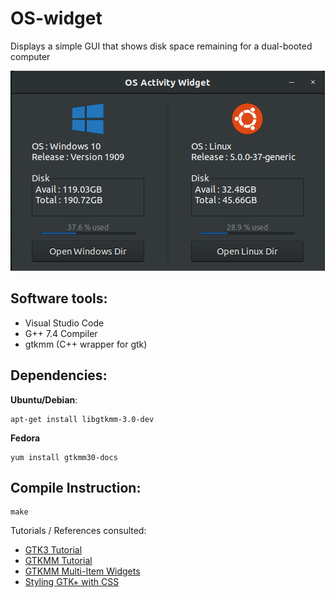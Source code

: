 # OS-widget

Displays a simple GUI that shows disk space remaining for a dual-booted computer  
  
<img src="https://github.com/Andrew-Gan/os-widget/blob/master/img/widget.png">


## Software tools:  
* Visual Studio Code  
* G++ 7.4 Compiler  
* gtkmm (C++ wrapper for gtk)  

## Dependencies:  
**Ubuntu/Debian**:
``` 
apt-get install libgtkmm-3.0-dev  
```
**Fedora**
```
yum install gtkmm30-docs
```

## Compile Instruction:  
```
make
```
  

  
Tutorials / References consulted:  
* [GTK3 Tutorial](https://developer.gnome.org/gtk3/stable/gtk-getting-started.html)  
* [GTKMM Tutorial](https://developer.gnome.org/gtkmm-tutorial/stable/)  
* [GTKMM Multi-Item Widgets](https://developer.gnome.org/gtkmm-tutorial/stable/sec-multi-item-containers.html.en)  
* [Styling GTK+ with CSS](https://thegnomejournal.wordpress.com/2011/03/15/styling-gtk-with-css/)
